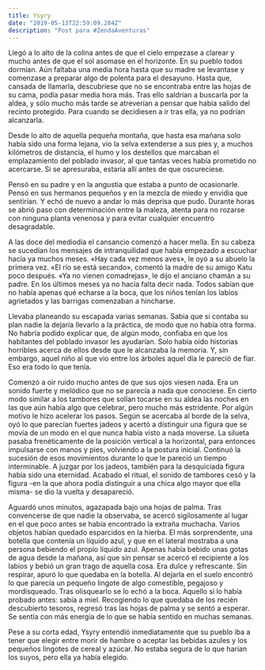 ```yaml
---
title: Ysyry
date: "2019-05-13T22:59:09.284Z"
description: "Post para #ZendaAventuras"
---
```


Llegó a lo alto de la colina antes de que el cielo empezase a clarear y mucho
antes de que el sol asomase en el horizonte. En su pueblo todos dormían. Aún
faltaba una media hora hasta que su madre se levantase y comenzase a preparar algo de polenta para el desayuno. Hasta que, cansada de llamarla, descubriese que no se
encontraba entre las hojas de su cama, podía pasar media hora más. Tras ello
saldrían a buscarla por la aldea, y sólo mucho más tarde se atreverían a
pensar que había salido del recinto protegido. Para cuando se decidiesen a ir tras ella, ya no podrían alcanzarla.
 
Desde lo alto de aquella pequeña montaña, que hasta esa mañana solo había
sido una forma lejana, vio la selva extenderse a sus pies y, a muchos kilómetros de distancia, el humo y los destellos que marcaban el emplazamiento del poblado invasor, al que
tantas veces había prometido no acercarse. Si se apresuraba, estaría allí
antes de que oscureciese.
  
Pensó en su padre y en la angustia que estaba a punto de
ocasionarle. Pensó en sus hermanos pequeños y en la mezcla de miedo y envidia
que sentirían. Y echó de nuevo a
andar lo más deprisa que pudo. Durante horas se abrió paso con determinación
entre la maleza, atenta para no rozarse con ninguna planta venenosa y para
evitar cualquier encuentro desagradable.

A las doce del mediodía el cansancio comenzó a hacer mella. En su cabeza se
sucedían los mensajes de intranquilidad que había empezado a escuchar hacía ya
muchos meses. «Hay cada vez menos aves», le oyó a su abuelo la primera vez. «El
río se está secando», comentó la madre de su amigo Katu poco después. «Ya
no vienen comadrejas», le dijo el anciano chamán a su padre. En los últimos meses ya
no hacía falta decir nada. Todos sabían que no había apenas qué echarse a
la boca, que los niños tenían los labios agrietados y las barrigas comenzaban 
a hincharse.

Llevaba planeando su escapada varias semanas. Sabía que si contaba su plan
nadie la dejaría llevarlo a la práctica, de modo que no había otra forma. No
habría podido explicar que, de algún modo, confiaba en que los habitantes del poblado
invasor les ayudarían. Solo había oído historias horribles acerca de ellos desde que le alcanzaba la memoria. Y, sin embargo, aquel niño al que vio entre los árboles aquel día le pareció de fiar. Eso era todo lo que tenía.

Comenzó a oir ruido mucho antes de que sus ojos viesen nada. Era un
sonido fuerte y melódico que no se parecía a nada que conociese. En cierto
modo similar a los tambores
que solían tocarse en su aldea las noches en las que aún había algo que
celebrar, pero mucho más estridente. Por algún motivo le
hizo acelerar los pasos. Según se acercaba al borde de la selva, oyó lo que parecían fuertes jadeos y acertó a distinguir una
figura que se movía de un modo en el que nunca había visto a nada
moverse. La silueta pasaba frenéticamente de la posición vertical a la
horizontal, para entonces impulsarse con manos y pies, volviendo a la
postura inicial. Continuó la sucesión de esos movimientos durante lo que le
pareció un tiempo interminable. A juzgar por los jadeos, también para la
desquiciada figura había sido una eternidad. Acabado el ritual, el sonido de tambores cesó y la figura -en la que ahora podía distinguir a una chica algo mayor que
ella misma- se dio la vuelta y desapareció.

Aguardó unos minutos, agazapada bajo una hojas de palma. Tras convencerse
de que nadie la observaba, se acercó sigilosamente al lugar en el
que poco antes se había encontrado la extraña muchacha. Varios objetos habían quedado
esparcidos en la hierba. El más sorprendente, una botella que contenía un
líquido azul, y que en el lateral mostraba a una persona bebiendo el propio
líquido azul. Apenas había bebido unas gotas de agua desde la mañana, así que
sin pensar se acercó el recipiente a los labios y bebió un gran trago de aquella cosa. Era dulce y
refrescante. Sin respirar, apuró lo que quedaba en la botella.
Al dejarla en el suelo encontró lo que parecía un pequeño lingote de
algo comestible, pegajoso y mordisqueado. Tras olisquearlo se lo echó a la
boca. Aquello si lo había probado antes: sabía a miel. Recogiendo lo que quedaba de los
recién descubierto tesoros, regresó tras las hojas de palma y se sentó a
esperar. Se sentía con más energía de lo que se había sentido en muchas
semanas.

Pese a su corta edad, Ysyry entendió inmediatamente que su pueblo iba a tener que
elegir entre morir de hambre o aceptar las bebidas azules y los pequeños
lingotes de cereal y azúcar. No estaba segura de lo que harían los suyos, pero ella ya había elegido.

